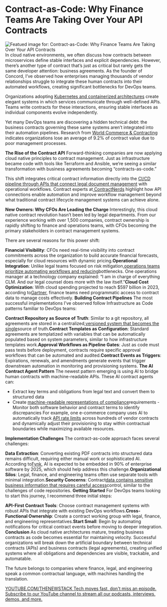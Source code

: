 # Contract-as-Code: Why Finance Teams Are Taking Over Your API Contracts
![Featued image for: Contract-as-Code: Why Finance Teams Are Taking Over Your API Contracts](https://cdn.thenewstack.io/media/2025/04/ba305032-hands-2088954_1280-1024x682.jpg)
In cloud native environments, we often discuss how contracts between microservices define stable interfaces and explicit dependencies. However, there’s another type of contract that’s just as critical but rarely gets the same developer attention: business agreements. As the founder of Concord, I’ve observed how enterprises managing thousands of vendor relationships struggle to integrate these human contracts into their automated workflows, creating significant bottlenecks for DevOps teams.

Organizations adopting [Kubernetes and containerized architectures](https://thenewstack.io/the-impact-of-containerization-on-apm-strategies/) create elegant systems in which services communicate through well-defined APIs. Teams write contracts for these interactions, ensuring stable interfaces as individual components evolve independently.

Yet many DevOps teams are discovering a hidden technical debt: the business contracts governing these same systems aren’t integrated into their automation pipelines. Research from [World Commerce & Contracting](https://www.worldcc.com/Resources/Content-Hub/View/ArticleId/9773) indicates organizations lose an average of 9.2% of contract value due to poor management processes.

**The Rise of the Contract API**
Forward-thinking companies are now applying cloud native principles to contract management. Just as infrastructure became code with tools like Terraform and Ansible, we’re seeing a similar transformation with business agreements becoming “contracts-as-code.”

This shift integrates critical contract information directly into the [CI/CD pipeline through APIs that connect legal document management](https://thenewstack.io/how-platform-engineering-helps-manage-innovation-responsibly/) with operational workflows. Contract experts at[ ContractNerds](https://contractnerds.com/how-to-automate-contract-workflows-with-apis/) highlight how API connections enable automation and improve workflow management beyond what traditional contract lifecycle management systems can achieve alone.

**New Owners: Why CFOs Are Leading the Charge**
Interestingly, this cloud native contract revolution hasn’t been led by legal departments. From our experience working with over 1,500 companies, contract ownership is rapidly shifting to finance and operations teams, with CFOs becoming the primary stakeholders in contract management systems.

There are several reasons for this power shift:

**Financial Visibility**: CFOs need real-time visibility into contract commitments across the organization to build accurate financial forecasts, especially for cloud resources with dynamic pricing.**Operational Integration**: Unlike legal teams focused on risk mitigation,[operations teams prioritize automating workflows and reducing](https://thenewstack.io/use-low-code-to-reduce-friction-for-cloud-operations-teams/)bottlenecks. One operations manager at a technology company explained: “I am in charge of everything CLM. And our legal counsel does more with the law itself.”**Cloud Cost Optimization**: With cloud spending projected to reach $597 billion in 2023, according to[Gartner](https://www.gartner.com/en/newsroom/press-releases/2023-04-19-gartner-forecasts-worldwide-public-cloud-end-user-spending-to-reach-nearly-600-billion-in-2023), finance teams need programmatic access to contract data to manage costs effectively.
**Building Contract Pipelines**
The most successful implementations I’ve observed follow Infrastructure as Code patterns familiar to DevOps teams:

**Contract Repository as Source of Truth**: Similar to a git repository, all agreements are stored in a centralized,[versioned system that becomes the single](https://thenewstack.io/nvm-manage-multiple-versions-of-node-js-on-a-single-system/)source of truth.**Contract Templates as Configuration**: Standard agreements are templatized with variables that can be automatically populated based on system parameters, similar to how infrastructure templates work.**Approval Workflows as Pipeline Gates**: Just as code must pass tests before deployment, contracts require specific approval workflows that can be automated and audited.**Contract Events as Triggers**: Expirations, renewals, and amendments generate events that trigger downstream automation in monitoring and provisioning systems.
**The AI Contract Agent Pattern**
The newest pattern emerging is using AI to bridge human contracts with machine-readable APIs. These AI contract agents can:

- Extract key terms and obligations from legal text and convert them to structured data
- Create
[machine-readable representations of compliance](https://thenewstack.io/a-call-to-use-generative-ai-to-create-more-trustworthy-data/)requirements - Monitor both software behavior and contract terms to identify discrepancies
For example, one e-commerce company uses AI to automatically track [API rate limits](https://thenewstack.io/how-nuanced-rate-limiting-transforms-your-api-and-business/) across hundreds of vendor contracts and dynamically adjust their provisioning to stay within contractual boundaries while maximizing available resources.

**Implementation Challenges**
The contract-as-code approach faces several challenges:

**Data Extraction**: Converting existing PDF contracts into structured data remains difficult, requiring either manual work or sophisticated AI. According to[Fynk](https://fynk.com/en/blog/contract-management-statistics-trends/), AI is expected to be embedded in 90% of enterprise software by 2025, which should help address this challenge.**Organizational Silos**: Legal, finance, and engineering teams often use separate tools with minimal integration.**Security Concerns**: Contract[data contains sensitive business information that requires careful access](https://thenewstack.io/deploy-mongodb-in-a-container-access-it-outside-the-cluster/)control, similar to the challenges of code repositories.
**Getting Started**
For DevOps teams looking to start this journey, I recommend three initial steps:

**API-First Contract Tools**: Choose contract management systems with robust APIs that integrate with existing DevOps workflows.**Cross-Functional Ownership**: Create a contract working group with legal, finance, and engineering representatives.**Start Small**: Begin by automating notifications for critical contract events before moving to deeper integration.
**Conclusion**
As cloud native architectures mature, treating business contracts as code becomes essential for maintaining velocity. Successful organizations will break down the artificial boundary between technical contracts (APIs) and business contracts (legal agreements), creating unified systems where all obligations and dependencies are visible, trackable, and automatable.

The future belongs to companies where finance, legal, and engineering speak a common contractual language, with machines handling the translation.

[
YOUTUBE.COM/THENEWSTACK
Tech moves fast, don't miss an episode. Subscribe to our YouTube
channel to stream all our podcasts, interviews, demos, and more.
](https://youtube.com/thenewstack?sub_confirmation=1)